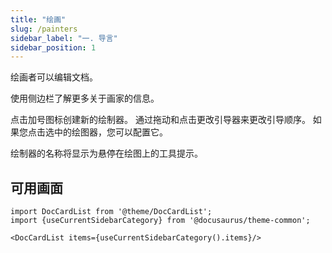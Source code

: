 ```yaml
---
title: "绘画"
slug: /painters
sidebar_label: "一. 导言"
sidebar_position: 1
---
```



绘画者可以编辑文档。

使用侧边栏了解更多关于画家的信息。

点击加号图标创建新的绘制器。 通过拖动和点击更改引导器来更改引导顺序。 如果您点击选中的绘图器，您可以配置它。

绘制器的名称将显示为悬停在绘图上的工具提示。

## 可用画面

```mdx-code-block
import DocCardList from '@theme/DocCardList';
import {useCurrentSidebarCategory} from '@docusaurus/theme-common';

<DocCardList items={useCurrentSidebarCategory().items}/>
```

